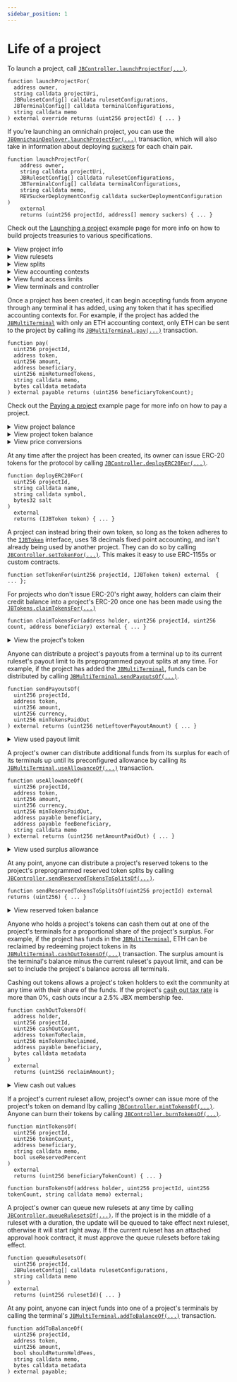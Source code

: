 ```yaml
---
sidebar_position: 1
---
```


# Life of a project

To launch a project, call [`JBController.launchProjectFor(...)`](/docs/dev/v5/api/core/JBController.md#launchprojectfor).

```
function launchProjectFor(
  address owner,
  string calldata projectUri,
  JBRulesetConfig[] calldata rulesetConfigurations,
  JBTerminalConfig[] calldata terminalConfigurations,
  string calldata memo
) external override returns (uint256 projectId) { ... }
```

If you're launching an omnichain project, you can use the [`JBOmnichainDeployer.launchProjectFor(...)`](/docs/dev/v5/api/omnichain-deployers/JBOmnichainDeployer.md#launchprojectfor) transaction, which will also take in information about deploying [suckers](/docs/dev/v5/learn/glossary/omnichain.md) for each chain pair.

```
function launchProjectFor(
    address owner,
    string calldata projectUri,
    JBRulesetConfig[] calldata rulesetConfigurations,
    JBTerminalConfig[] calldata terminalConfigurations,
    string calldata memo,
    REVSuckerDeploymentConfig calldata suckerDeploymentConfiguration
)
    external
    returns (uint256 projectId, address[] memory suckers) { ... }
```

Check out the [Launching a project](/docs/dev/v5/build/examples/launch-project.md) example page for more info on how to build projects treasuries to various specifications.

<details>

<summary>View project info</summary>

Launching a project will mint a new ERC-721 in the [`JBProjects`](/docs/dev/v5/api/core/JBProjects.md) contract. The owner can be found using [`JBProjects.ownerOf(...)`](https://docs.openzeppelin.com/4.x/api/core/token/erc721#IERC721-ownerOf-uint256-).

```
function ownerOf(uint256 projectId) external returns (address owner) { ... }
```

A link to the project's metadata can be found using [`JBController.uriOf(...)`](/docs/dev/v5/api/core/JBController.md#uriof).

```
function uriOf(uint256 projectId) external view returns (string memory)
```

</details>

<details>

<summary>View rulesets</summary>

Ruleset data can be found in the [`JBController`](/docs/dev/v5/api/core/JBController.md) contract. 

```
function getRulesetOf(
  uint256 projectId,
  uint256 rulesetId
) external view returns (JBRuleset memory ruleset, JBRulesetMetadata memory metadata)
```

The project's current ruleset can be found using [`JBController.currentRulesetOf(...)`](/docs/dev/v5/api/core/JBController.md#currentrulesetof).

```
function currentRulesetOf(uint256 projectId) external view returns (JBRuleset memory ruleset, JBRulesetMetadata memory metadata)
```

The project's upcoming ruleset can be found using [`JBController.upcomingRulesetOf(...)`](/docs/dev/v5/api/core/JBController.md#upcomingrulesetof).

By default, the upcoming ruleset is a copy of the current one that starts immediately afterwards, using a discounted weight if applicable.

If the project has queued a new ruleset, the upcoming ruleset will reflect the changes once they are approved by the current ruleset's ballot. Rulesets queued during a ruleset with no ballot are automatically queued.

The project has no upcoming ruleset if the current ruleset has no duration.

```
function upcomingRulesetOf(uint256 projectId) external view returns (JBRuleset memory ruleset, JBRulesetMetadata memory metadata)
```

The project's latest queued ruleset can be found using [`JBController.latestQueuedRulesetOf(...)`](/docs/dev/v5/api/core/JBController.md#latestqueuedrulesetof).

```
function latestQueuedRulesetOf(uint256 projectId) external view returns (JBRuleset memory, JBRulesetMetadata memory metadata, JBApprovalStatus);
```

All of a project's rulesets can be found using [`JBController.allRulesetsOf(...)`](/docs/dev/v5/api/core/JBController.md#allrulesetsof).

```
function allRulesetsOf(uint256 projectId) external view returns (JBRuleset[] memory rulesets, JBRulesetMetadata[] memory metadata);
```

</details>

<details>

<summary>View splits</summary>

A project's splits data can be found in the [`JBSplits`](/docs/dev/v5/api/core/JBSplits.md) contract. A set of splits used for any particular functionality during any particular rulesets configuration can be found using [`JBSplits.splitsOf(...)`](/docs/dev/v5/api/core/JBSplits.md#splitsof). 

```
function splitsOf(uint256 projectId, uint256 rulesetId, uint256 groupId) external view returns (JBSplit[] memory)
```

</details>

<details>

<summary>View accounting contexts</summary>

A project's accounting contexts data can be found in its [`IJBTerminal`](/docs/dev/v5/api/core/interfaces/IJBTerminal.md) contracts. For example, if a project is using the [`JBMultiTerminal`](/docs/dev/v5/api/core/JBMultiTerminal.md) contract, its accounting contexts can be found through its [`JBMultiTerminal.accountingContextsOf(...)`](/docs/dev/v5/api/core/JBMultiTerminal.md#accountingcontextsof) transaction.

```javascript
function accountingContextsOf(uint256 projectId) external view returns (JBAccountingContext[] memory) { ... }
```

Or, through the [`JBMultiTerminal.accountingContextForTokenOf(...)`](/docs/dev/v5/api/core/JBMultiTerminal.md#accountingcontextfortokenof) transaction.

```javascript
function accountingContextForTokenOf(
    uint256 projectId,
    address token
)
    external view returns (JBAccountingContext memory) { ... }
```

</details>
<details>

<summary>View fund access limits</summary>

Constraints on accessing a project's funds can found in the [`JBFundAccessLimits`](/docs/dev/v5/api/core/JBFundAccessLimits.md) contract. The payout limit of any terminal during any ruleset using any token with any currency can be found using [`JBFundAccessLimits.payoutLimitOf(...)`](/docs/dev/v5/api/core/JBFundAccessLimits.md#payoutlimitof). 

```
function payoutLimitOf(
  uint256 projectId,
  uint256 rulesetId,
  address terminal,
  address token,
  uint256 currency
) external view returns (uint256 payoutLimit);
```

Or, get all limits for any currency 

```
function payoutLimitsOf(
  uint256 projectId,
  uint256 rulesetId,
  address terminal,
  address token
) external view returns (JBCurrencyAmount[] memory payoutLimits);
```

The surplus allowance from any terminal during any ruleset using any token with any currency can be found using [`JBFundAccessLimits.surplusAllowanceOf`](/docs/dev/v5/api/core/JBFundAccessLimits.md#surplusallowanceof).

```
function surplusAllowanceOf(
    uint256 projectId,
    uint256 rulesetId,
    address terminal,
    address token,
    uint256 currency
) external view returns (uint256 surplusAllowance);
```

</details>

<details>

<summary>View terminals and controller</summary>

The [`JBDirectory`](/docs/dev/v5/api/core/JBDirectory.md) contract stores addresses of terminals that a project is currently accepting funds through. A project's currently set terminals can be found using [`JBDirectory.terminalsOf(...)`](/docs/dev/v5/api/core/JBDirectory.md#terminalsof), and the address of the terminal to which payments to projects should be sent for any token can be found using [`JBDirectory.primaryTerminalOf(...)`](/docs/dev/v5/api/core/JBDirectory.md#primaryterminalof).

```
function terminalsOf(uint256 projectId) external view returns (IJBTerminal[] memory) { ... }
```

```
function primaryTerminalOf(uint256 projectId, address token) external view returns (IJBTerminal)
```

The [`JBDirectory`](/docs/dev/v5/api/core/f the controller that is managing a project's rulesets and tokens. A projects current controller can be found using [`JBDirectory.controllerOf(...)`](/docs/dev/v5/api/core/JBDirectory.md#controllerof).

```
function controllerOf(uint256 projectId) external view returns (IERC165) { ... }
```

</details>

Once a project has been created, it can begin accepting funds from anyone through any terminal it has added, using any token that it has specified accounting contexts for. For example, if the project has added the [`JBMultiTerminal`](/docs/dev/v5/api/core/JBMultiTerminal.md) with only an ETH accounting context, only ETH can be sent to the project by calling its [`JBMultiTerminal.pay(...)`](/docs/dev/v5/api/core/JBMultiTerminal.md#pay) transaction.

```
function pay(
  uint256 projectId,
  address token,
  uint256 amount,
  address beneficiary,
  uint256 minReturnedTokens,
  string calldata memo,
  bytes calldata metadata
) external payable returns (uint256 beneficiaryTokenCount);
```

Check out the [Paying a project](/docs/dev/v5/build/examples/pay.md) example page for more info on how to pay a project.

<details>

<summary>View project balance</summary>

A project's balance can be found in the [`JBTerminalStore`](/docs/dev/v5/api/core/JBTerminalStore.md) contract.

```
function balanceOf(address terminal, uint256 projectId, address token) external view returns (uint256);
```

The project's current surplus for a terminal can also be found in the [`JBTerminalStore`](/docs/dev/v5/api/core/JBTerminalStore.md) contract.

```
function currentSurplusOf(
  address terminal,
  uint256 projectId,
  JBAccountingContext[] calldata accountingContexts,
  uint256 decimals,
  uint256 currency
) external view returns (uint256);
```

The [`JBTerminalStore`](/docs/dev/v5/api/core/JBTerminalStore.md) can also resolve the total amount of overflow in all of a project's terminals using [`JBTerminalStore.currentTotalSurplusOf(...)`](/docs/dev/v5/api/core/JBTerminalStore.md#currenttotalsurplusof). 

```
function currentTotalSurplusOf(
  uint256 projectId,
  uint256 decimals,
  uint256 currency
)
  external
  view
  returns (uint256);
```

</details>

<details>

<summary>View project token balance</summary>

Each holder's balance of a project's token can be found in the [`JBTokens`](/docs/dev/v5/api/core/JBTokens.md) contract. The balance can be found using [`JBTokens.totalBalanceOf(...)`](/docs/dev/v5/api/core/JBTokens.md#totalbalanceof).

```
function totalBalanceOf(address holder, uint256 projectId) external view returns (uint256 result) { ... }
```

To only retrieve a holder's internally tracked token credit balance, use [`JBTokens.creditBalanceOf(...)`](/docs/dev/v5/api/core/JBTokens.md#creditbalanceof)

```
function creditBalanceOf(address holder, uint256 projectId) external view returns (uint256) { ... }
```

</details>

<details>

<summary>View price conversions</summary>

The protocol uses price feeds to convert values from one currency to another when sending payouts, using surplus allowances, issuing project tokens when payments are received in various currencies, and more. Current currency indexes can be found in [`JBCurrencyIds`](/docs/dev/v5/api/core/libraries/JBCurrencyIds.md). If the currency strongly correlates to an ERC-20, it is cusom to use the first 32 bytes of its address as the currency. Since ETH is treated using [`JBConstants.NATIVE_TOKEN`](/docs/dev/v5/api/core/libraries/JBConstants.md), its currency is `61166`. New currencies and price feeds can be added in the future.

The same price feeds the protocol uses internally can be accessed externally through the [`JBPrices`](/docs/dev/v5/api/core/JBPrices.md) contract using [`JBPrices.pricePerUnitOf(...)`](/docs/dev/v5/api/core/JBPrices.md#priceperunitof). 

```
function pricePerUnitOf(
  uint256 projectId,
  uint256 pricingCurrency,
  uint256 unitCurrency,
  uint256 decimals
) external view returns (uint256) { ... }
```

</details>


At any time after the project has been created, its owner can issue ERC-20 tokens for the protocol by calling [`JBController.deployERC20For(...)`](/docs/dev/v5/api/core/JBController.md#deployerc20for).

```
function deployERC20For(
  uint256 projectId,
  string calldata name,
  string calldata symbol,
  bytes32 salt
)
  external
  returns (IJBToken token) { ... }
```

A project can instead bring their own token, so long as the token adheres to the [`IJBToken`](/docs/dev/v5/api/core/interfaces/IJBToken.md) interface, uses 18 decimals fixed point accounting, and isn't already being used by another project. They can do so by calling [`JBController.setTokenFor(...)`](/docs/dev/v5/api/core/JBController.md#settokenfor). This makes it easy to use ERC-1155s or custom contracts.

```
function setTokenFor(uint256 projectId, IJBToken token) external  { ... };
```

For projects who don't issue ERC-20's right away, holders can claim their credit balance into a project's ERC-20 once one has been made using the [`JBTokens.claimTokensFor(...)`](/docs/dev/v5/api/core/JBTokens.md#claimtokensfor)

```
function claimTokensFor(address holder, uint256 projectId, uint256 count, address beneficiary) external { ... }
```

<details>

<summary>View the project's token</summary>

The token currently being used by a project can be found in the [`JBTokens`](/docs/dev/v5/api/core/JBTokens.md) contract by using [`JBTokens.tokenOf(...)`](/docs/dev/v5/api/core/JBTokens.md#tokenof). This will return a zero address if the project hasn't yet issued tokens or changed into a custom token.

```
function tokenOf(uint256 _projectId) external view override returns (IJBToken) { ... }
```

</details>

Anyone can distribute a project's payouts from a terminal up to its current ruleset's payout limit to its preprogrammed payout splits at any time. For example, if the project has added the [`JBMultiTerminal`](/docs/dev/v5/api/core/JBMultiTerminal.md), funds can be distributed by calling [`JBMultiTerminal.sendPayoutsOf(...)`](/docs/dev/v5/api/core/JBMultiTerminal.md#sendpayoutsof).

```
function sendPayoutsOf(
  uint256 projectId,
  address token,
  uint256 amount,
  uint256 currency,
  uint256 minTokensPaidOut
) external returns (uint256 netLeftoverPayoutAmount) { ... }
```

<details>

<summary>View used payout limit</summary>

Any payout limit used by a project can be found in the terminal store contract for each terminal by calling [`JBTerminalStore.usedPayoutLimitOf(...)`](/docs/dev/v5/api/core/JBTerminalStore.md#usedpayoutlimitof).

```
function usedPayoutLimitOf(
  address terminal,
  uint256 projectId,
  address token,
  uint256 rulesetCycleNumber,
  uint256 currency
) external view returns (uint256) { ... }
```

</details>

A project's owner can distribute additional funds from its surplus for each of its terminals up until its preconfigured allowance by calling its [`JBMultiTerminal.useAllowanceOf(...)`](/docs/dev/v5/api/core/JBMultiTerminal.md#useallowanceof) transaction.

```
function useAllowanceOf(
  uint256 projectId,
  address token,
  uint256 amount,
  uint256 currency,
  uint256 minTokensPaidOut,
  address payable beneficiary,
  address payable feeBeneficiary,
  string calldata memo
) external returns (uint256 netAmountPaidOut) { ... }
```

<details>

<summary>View used surplus allowance</summary>

Any surplus allowance used can also be found in the terminal store contracts for each terminal using [`JBTerminalStore.usedSurplusAllowanceOf(...)`](/docs/dev/v5/api/core/JBTerminalStore.md#usedsurplusallowanceof).

```
function usedSurplusAllowanceOf(
  address terminal,
  uint256 projectId,
  address token,
  uint256 rulesetId,
  uint256 currency
)
  external view returns (uint256) { ... }
```

</details>

At any point, anyone can distribute a project's reserved tokens to the project's preprogrammed reserved token splits by calling [`JBController.sendReservedTokensToSplitsOf(...)`](/docs/dev/v5/api/core/JBController.md#sendreservedtokenstosplitsof).

```
function sendReservedTokensToSplitsOf(uint256 projectId) external returns (uint256) { ... }
```

<details>

<summary>View reserved token balance</summary>

A project's undistributed reserved token balance can be found in the project's current controller. For example in the [`JBController`](/docs/dev/v5/api/core/JBController.md), this balance can be found using [`JBController.pendingReservedTokenBalanceOf(...)`](/docs/dev/v5/api/core/JBController.md#pendingreservedtokenbalanceof).

```
function pendingReservedTokenBalanceOf(uint256 projectId) external view returns (uint256) { ... }
```

For projects using [`JBController`](/docs/dev/v5/api/core/JBController.md), the project token's total supply including any allocated reserved tokens that have yet to be distributed can be found in using [`JBController.totalTokenSupplyWithReservedTokensOf(...)`](/docs/dev/v5/api/core/JBController.md#totaltokensupplywithreservedtokensof).

```
function totalTokenSupplyWithReservedTokensOf(uint256 projectId) external view returns (uint256) { ... }
```
</details>


Anyone who holds a project's tokens can cash them out at one of the project's terminals for a proportional share of the project's surplus. For example, if the project has funds in the [`JBMultiTerminal`](/docs/dev/v5/api/core/JBMultiTerminal.md), ETH can be reclaimed by redeeming project tokens in its [`JBMultiTerminal.cashOutTokensOf(...)`](/docs/dev/v5/api/core/JBMultiTerminal.md#cashouttokensof) transaction. The surplus amount is the terminal's balance minus the current ruleset's payout limit, and can be set to include the project's balance across all terminals.

Cashing out tokens allows a project's token holders to exit the community at any time with their share of the funds. If the project's [cash out tax rate](/docs/dev/v5/learn/glossary/cash-out-tax-rate.md) is more than 0%, cash outs incur a 2.5% JBX membership fee.

```
function cashOutTokensOf(
  address holder,
  uint256 projectId,
  uint256 cashOutCount,
  address tokenToReclaim,
  uint256 minTokensReclaimed,
  address payable beneficiary,
  bytes calldata metadata
)
  external
  returns (uint256 reclaimAmount);
```

<details>

<summary>View cash out values</summary>

Any surplus allowance used can also be found in the terminal store contracts for each terminal using [`JBTerminalStore.usedSurplusAllowanceOf(...)`](/docs/dev/v5/api/core/JBTerminalStore.md#usedsurplusallowanceof).

```
function currentReclaimableSurplusOf(
  uint256 projectId,
  uint256 tokenCount,
  uint256 totalSupply,
  uint256 surplus
)
  external view returns (uint256) { ... }
```

or, to determine the surplus of a project from its terminals, use [`JBTerminalStore.currentReclaimableSurplusOf(...)`](/docs/dev/v5/api/core/JBTerminalStore.md#currentreclaimablesurplusof).

```
function currentReclaimableSurplusOf(
  uint256 projectId,
  uint256 cashOutCount,
  IJBTerminal[] calldata terminals,
  JBAccountingContext[] calldata accountingContexts,
  uint256 decimals,
  uint256 currency
)
  external view returns (uint256) { ... }
```

</details>

If a project's current ruleset allow, project's owner can issue more of the project's token on demand lby calling [`JBController.mintTokensOf(...)`](/docs/dev/v5/api/core/JBController.md#minttokensof). Anyone can burn their tokens by calling [`JBController.burnTokensOf(...)`](/docs/dev/v5/api/core/JBController.md#burntokensof).

```
function mintTokensOf(
  uint256 projectId,
  uint256 tokenCount,
  address beneficiary,
  string calldata memo,
  bool useReservedPercent
)
  external
  returns (uint256 beneficiaryTokenCount) { ... }
```

```
function burnTokensOf(address holder, uint256 projectId, uint256 tokenCount, string calldata memo) external;
```

A project's owner can queue new rulesets at any time by calling [`JBController.queueRulesetsOf(...)`](/docs/dev/v5/api/core/JBController.md#queuerulesetsof). If the project is in the middle of a ruleset with a duration, the update will be queued to take effect next ruleset, otherwise it will start right away. If the current ruleset has an attached approval hook contract, it must approve the queue rulesets before taking effect.

```
function queueRulesetsOf(
  uint256 projectId,
  JBRulesetConfig[] calldata rulesetConfigurations,
  string calldata memo
)
  external
  returns (uint256 rulesetId){ ... }
```


At any point, anyone can inject funds into one of a project's terminals by calling the terminal's [`JBMultiTerminal.addToBalanceOf(...)`](/docs/dev/v5/api/core/JBMultiTerminal.md#addtobalanceof) transaction.

```
function addToBalanceOf(
  uint256 projectId,
  address token,
  uint256 amount,
  bool shouldReturnHeldFees,
  string calldata memo,
  bytes calldata metadata
) external payable;
```
